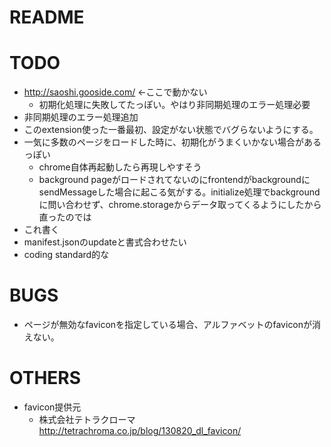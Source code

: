 # README

# TODO
* http://saoshi.gooside.com/ ←ここで動かない
    * 初期化処理に失敗してたっぽい。やはり非同期処理のエラー処理必要
* 非同期処理のエラー処理追加
* このextension使った一番最初、設定がない状態でバグらないようにする。
* 一気に多数のページをロードした時に、初期化がうまくいかない場合があるっぽい
    * chrome自体再起動したら再現しやすそう
    * background pageがロードされてないのにfrontendがbackgroundにsendMessageした場合に起こる気がする。initialize処理でbackgroundに問い合わせず、chrome.storageからデータ取ってくるようにしたから直ったのでは
* これ書く
* manifest.jsonのupdateと書式合わせたい
* coding standard的な

# BUGS
* ページが無効なfaviconを指定している場合、アルファベットのfaviconが消えない。

# OTHERS
* favicon提供元
    * 株式会社テトラクローマ http://tetrachroma.co.jp/blog/130820_dl_favicon/

